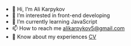 - 👋 Hi, I’m Ali Karpykov
- 👀 I’m interested in front-end developing
- 🌱 I’m currently learning JavaScript
- 📫 How to reach me alikarpykov5@gmail.com
- 📄 Know about my experiences [CV](https://drive.google.com/file/d/1lwHsgMYKnV0wLgnbUmb1jjQMaVOvPHZH/view?usp=share_link)

<!---
alikarpykov/alikarpykov is a ✨ special ✨ repository because its `README.md` (this file) appears on your GitHub profile.
You can click the Preview link to take a look at your changes.
--->
